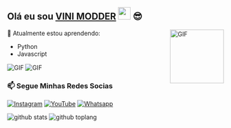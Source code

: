 ## Olá eu sou [VINI MODDER](https://instagram.com/bkvini.ofc) <img src="https://github.com/TheDudeThatCode/TheDudeThatCode/blob/master/Assets/Hi.gif" width="29px"> :sunglasses:

<img align="right" alt="GIF" height="125px" src="https://media.giphy.com/media/0YLMNYmGyMfcqRX1j1/source.gif" />

:page_with_curl: Atualmente estou aprendendo:
- Python
- Javascript
<img align="center" fit="fill" alt="GIF" src="https://media1.giphy.com/media/coxQHKASG60HrHtvkt/giphy.gif" />

<img align="center" fit="fill" alt="GIF" src="https://becode.com.br/wp-content/uploads/2016/10/Por-que-usar-JavaScript.gif" />

### 📫 Segue Minhas Redes Socias
<a href="https://www.instagram.com/bkvini.ofc" target="_blank"><img src="https://img.shields.io/badge/Instagram-%23E4405F.svg?&style=flat-square&logo=instagram&logoColor=white" alt="Instagram"></a>
<a href="https://youtube.com/vinimodder" target="_blank"><img src="https://img.shields.io/badge/YouTube-%231877F2.svg?&style=flat-square&logo=YouTube&logoColor=white" alt="YouTube"></a>
<a href="https://wa.me/5521997046961" target="_blank"><img src="https://img.shields.io/badge/Whatsapp-%808080.svg?&style=flat-square&logo=Whatsapp&logoColor=white" alt="Whatsapp"></a>

![github stats](https://github-readme-stats.vercel.app/api?username=ViniModder&show_icons=true&theme=radical)
![github toplang](https://github-readme-stats.vercel.app/api/top-langs/?username=ViniModder&layout=compact&theme=nightowl)
